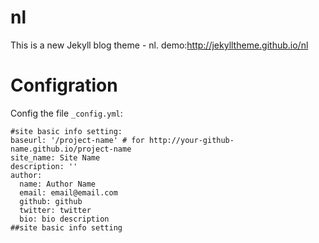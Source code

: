 nl
==

This is a new Jekyll blog theme - nl.
demo:http://jekylltheme.github.io/nl

Configration
==
Config the file `_config.yml`:

    #site basic info setting:
    baseurl: '/project-name' # for http://your-github-name.github.io/project-name
    site_name: Site Name
    description: ''
    author:
      name: Author Name
      email: email@email.com
      github: github
      twitter: twitter
      bio: bio description
    ##site basic info setting



